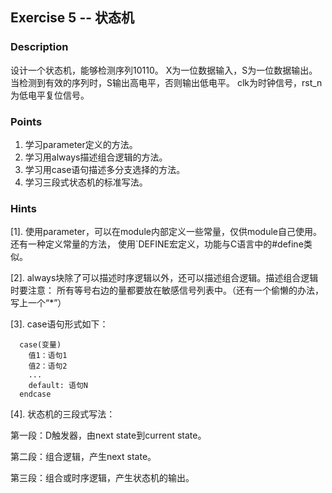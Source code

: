 ## Exercise 5 -- 状态机

### Description

设计一个状态机，能够检测序列10110。
X为一位数据输入，S为一位数据输出。当检测到有效的序列时，S输出高电平，否则输出低电平。
clk为时钟信号，rst_n为低电平复位信号。

### Points

1. 学习parameter定义的方法。
2. 学习用always描述组合逻辑的方法。
3. 学习用case语句描述多分支选择的方法。
4. 学习三段式状态机的标准写法。

### Hints

[1]. 使用parameter，可以在module内部定义一些常量，仅供module自己使用。还有一种定义常量的方法，
使用`DEFINE宏定义，功能与C语言中的#define类似。

[2]. always块除了可以描述时序逻辑以外，还可以描述组合逻辑。描述组合逻辑时要注意：
所有等号右边的量都要放在敏感信号列表中。（还有一个偷懒的办法，写上一个“*”）

[3]. case语句形式如下：

```
  case(变量)
    值1：语句1
    值2：语句2
    ...
    default: 语句N
  endcase
```

[4]. 状态机的三段式写法：

第一段：D触发器，由next state到current state。

第二段：组合逻辑，产生next state。

第三段：组合或时序逻辑，产生状态机的输出。
